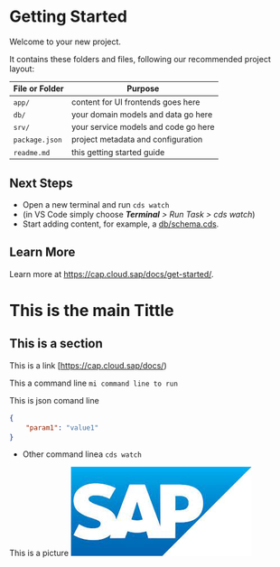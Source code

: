 # Getting Started

Welcome to your new project.

It contains these folders and files, following our recommended project layout:

File or Folder | Purpose
---------|----------
`app/` | content for UI frontends goes here
`db/` | your domain models and data go here
`srv/` | your service models and code go here
`package.json` | project metadata and configuration
`readme.md` | this getting started guide


## Next Steps

- Open a new terminal and run `cds watch` 
- (in VS Code simply choose _**Terminal** > Run Task > cds watch_)
- Start adding content, for example, a [db/schema.cds](db/schema.cds).


## Learn More

Learn more at https://cap.cloud.sap/docs/get-started/.


# This is the main Tittle #
## This is a section ##

This is a link [https://cap.cloud.sap/docs/)

This a command line ```mi command line to run```

This is json comand line
```json
{
    "param1": "value1"
}
```

- Other command linea `cds watch` 

This is a picture
![jpg](./doc/sapicon.jpg "FLP Animation")